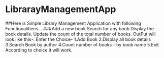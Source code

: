 # LibrarayManagementApp
##Here is Simple Library Management Application with following Functionalitiees...
###Add a new book
Search for any book
Display the book details.
Update the count of the total number of books.
OutPut will look like this-:
Enter the Choice-
1.Add Book
2.Display all book details
3.Search Book by author
4.Count number of books - by book name
5.Exit
According to choice it will work.

